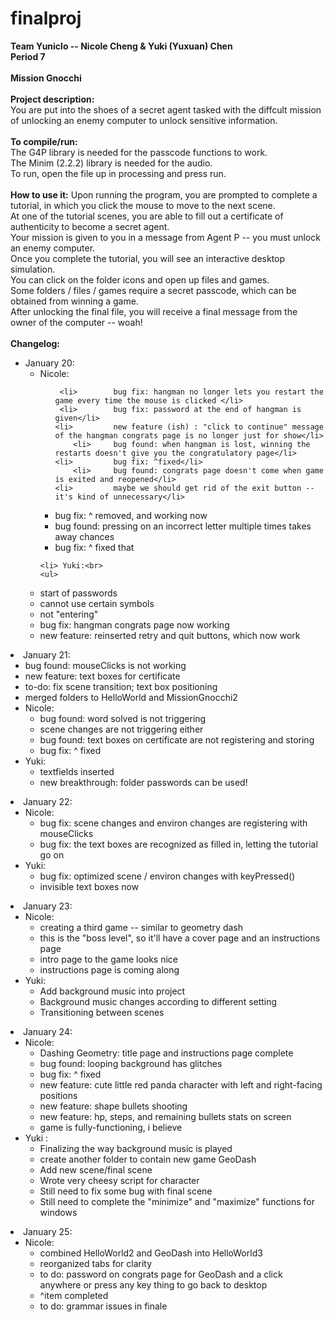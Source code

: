 # finalproj
<b>
Team Yuniclo -- Nicole Cheng & Yuki (Yuxuan) Chen <br>
Period 7<br>
<br>
Mission Gnocchi<br>
<br>
Project description:</b><br>
You are put into the shoes of a secret agent tasked with the diffcult mission of unlocking an enemy computer to unlock sensitive information.<br>
<br>
<b>To compile/run:</b><br>
The G4P library is needed for the passcode functions to work.<br>
The Minim (2.2.2) library is needed for the audio.<br>
To run, open the file up in processing and press run.<br>
<br>
<b>How to use it:</b>
Upon running the program, you are prompted to complete a tutorial, in which you click the mouse to move to the next scene. <br>
At one of the tutorial scenes, you are able to fill out a certificate of authenticity to become a secret agent.<br>
Your mission is given to you in a message from Agent P -- you must unlock an enemy computer. <br>
Once you complete the tutorial, you will see an interactive desktop simulation. <br>
You can click on the folder icons and open up files and games.<br>
Some folders / files / games require a secret passcode, which can be obtained from winning a game.<br>
After unlocking the final file, you will receive a final message from the owner of the computer -- woah!<br>
<br>
<b>Changelog:</b><br>
<ul>
<li> January 20:
<ul>	<li> Nicole:<br>
	<ul>
	
     <li>        bug fix: hangman no longer lets you restart the game every time the mouse is clicked </li>
	 <li>		 bug fix: password at the end of hangman is given</li>
	<li>		 new feature (ish) : "click to continue" message of the hangman congrats page is no longer just for show</li>
		<li>	 bug found: when hangman is lost, winning the restarts doesn't give you the congratulatory page</li>
	<li>		 bug fix: ^fixed</li>
		<li>	 bug found: congrats page doesn't come when game is exited and reopened</li>
	<li>	     maybe we should get rid of the exit button -- it's kind of unnecessary</li>
<li>			 bug fix: ^ removed, and working now</li>
	<li>		 bug found: pressing on an incorrect letter multiple times takes away chances</li>
		<li>	 bug fix: ^ fixed that</li></li>
		</ul>
		
	<li> Yuki:<br>
	<ul>
<li>			 start of passwords</li>
	<li>			 cannot use certain symbols</li>
		<li>		 not "entering"</li>
<li>			 bug fix: hangman congrats page now working</li>
	<li>		 new feature: reinserted retry and quit buttons, which now work</li>
	</li></li></ul></ul>

<li> January 21:
<ul>
		<li>	 bug found: mouseClicks is not working</li>
	<li>		 new feature: text boxes for certificate</li>
	<li>		 to-do: fix scene transition; text box positioning</li>
	<li>		 merged folders to HelloWorld and MissionGnocchi2</li>
	<li> Nicole: <ul>
		<li>	 bug found: word solved is not triggering</li>
<li>			 scene changes are not triggering either</li>
	<li>		 bug found: text boxes on certificate are not registering and storing</li>
		<li>	 bug fix: ^ fixed</li>
		</ul></li>
	<li> Yuki: <ul>
<li>			 textfields inserted</li>
	<li>		 new breakthrough: folder passwords can be used!</li>
	</ul></li>
	</ul></li> 
<li> January 22:
<ul>
	<li> Nicole: <ul>
		<li>	 bug fix: scene changes and environ changes are registering with mouseClicks</li>
	<li>		 bug fix: the text boxes are recognized as filled in, letting the tutorial go on</li></ul></li>
	<li> Yuki: <ul>
		<li>	 bug fix: optimized scene / environ changes with keyPressed()</li>
			<li> invisible text boxes now</li>
			</ul></li>
			</ul></li>
<li> January 23:
	<ul><li> Nicole: <ul>
<li>			 creating a third game -- similar to geometry dash</li>
	<li>		 this is the "boss level", so it'll have a cover page and an instructions page</li>
		<li>	 intro page to the game looks nice</li>
<li>			 instructions page is coming along</li>
</ul></li>
	<li> Yuki: <ul>
	<li>		 Add background music into project</li>
		<li>	 Background music changes according to different setting</li>
		<li>	 Transitioning between scenes</li>
</ul></li></ul></li>
<li> January 24:
	<ul><li> Nicole:<ul>
<li>			 Dashing Geometry: title page and instructions page complete</li>
	<li>		 bug found: looping background has glitches</li>
		<li>	 bug fix: ^ fixed</li>
<li>			 new feature: cute little red panda character with left and right-facing positions</li>
	<li>		 new feature: shape bullets shooting</li>
		<li>	 new feature: hp, steps, and remaining bullets stats on screen</li>
			<li> game is fully-functioning, i believe</li>
	</ul></li>
 	<li> Yuki : <ul>
<li>			 Finalizing the way background music is played</li>
	<li>		 create another folder to contain new game GeoDash</li>
		<li>	 Add new scene/final scene</li>
			<li> Wrote very cheesy script for character</li>
<li>			 Still need to fix some bug with final scene</li>
	<li>		 Still need to complete the "minimize" and "maximize" functions for windows</li>
	</ul></li></ul></li>
<li> January 25:
	<ul><li> Nicole: <ul>
		<li>	 combined HelloWorld2 and GeoDash into HelloWorld3</li>
<li>			 reorganized tabs for clarity</li>
	<li>		 to do: password on congrats page for GeoDash and a click anywhere or press any key thing to go back to desktop</li>
		<li>	 ^item completed</li>
<li>			 to do: grammar issues in finale</li>
</ul></li></ul></li>
</ul>